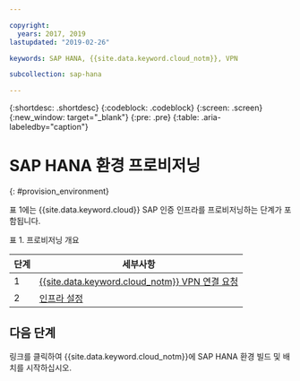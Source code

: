 ```yaml
---

copyright:
  years: 2017, 2019
lastupdated: "2019-02-26"

keywords: SAP HANA, {{site.data.keyword.cloud_notm}}, VPN

subcollection: sap-hana

---
```


{:shortdesc: .shortdesc}
{:codeblock: .codeblock}
{:screen: .screen}
{:new_window: target="_blank"}
{:pre: .pre}
{:table: .aria-labeledby="caption"}


# SAP HANA 환경 프로비저닝
{: #provision_environment}

표 1에는 {{site.data.keyword.cloud}} SAP 인증 인프라를 프로비저닝하는 단계가 포함됩니다.

표 1. 프로비저닝 개요

|단계 |세부사항 |
| --- | --- |
|1 | [{{site.data.keyword.cloud_notm}} VPN 연결 요청](/docs/infrastructure/sap-hana?topic=sap-hana-request_vpn_connect#request_vpn_connect) |
|2 |[인프라 설정](/docs/infrastructure/sap-hana?topic=sap-hana-set_up_infrastructure#set_up_infrastructure) |

## 다음 단계

링크를 클릭하여 {{site.data.keyword.cloud_notm}}에 SAP HANA 환경 빌드 및 배치를 시작하십시오.
